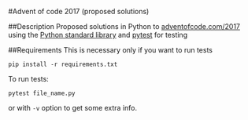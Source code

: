 #Advent of code 2017 (proposed solutions)

##Description
Proposed solutions in Python to [adventofcode.com/2017](http://adventofcode.com/2017) using the [Python standard library](https://docs.python.org/3/library/index.html) and [pytest](https://docs.pytest.org/en/latest/) for testing

##Requirements
This is necessary only if you want to run tests
```
pip install -r requirements.txt
```

To run tests:
```
pytest file_name.py
```
or with `-v` option to get some extra info.